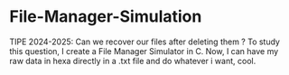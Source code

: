 # File-Manager-Simulation
TIPE 2024-2025: Can we recover our files after deleting them ? To study this question, I create a File Manager Simulator in C.
Now, I can have my raw data in hexa directly in a .txt file and do whatever i want, cool. 
